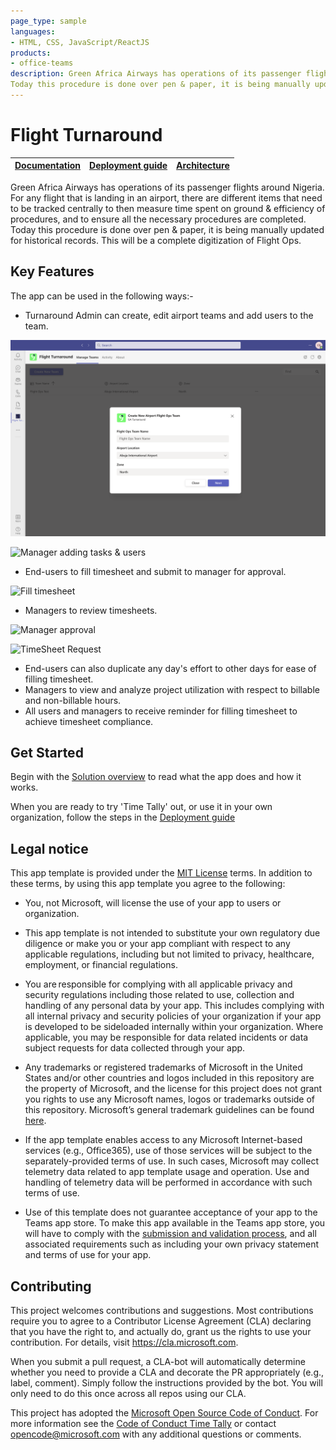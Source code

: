 ```yaml
---
page_type: sample
languages:
- HTML, CSS, JavaScript/ReactJS
products:
- office-teams
description: Green Africa Airways has operations of its passenger flights around Nigeria. For any flight that is landing in an airport, there are different items that need to be tracked centrally to then measure time spent on ground & efficiency of procedures, and to ensure all the necessary procedures are completed.
Today this procedure is done over pen & paper, it is being manually updated for historical records. This will be a complete digitization of Flight Ops.
---
```



# Flight Turnaround
| [Documentation](https://github.com/OfficeDev/microsoft-teams-apps-timetally/wiki) | [Deployment guide](https://github.com/OfficeDev/microsoft-teams-apps-timetally/wiki/Deployment-Guide) | [Architecture](https://github.com/OfficeDev/microsoft-teams-apps-timetally/wiki/Solution-Overview) |
| ---- | ---- | ---- |

Green Africa Airways has operations of its passenger flights around Nigeria. For any flight that is landing in an airport, there are different items that need to be tracked centrally to then measure time spent on ground & efficiency of procedures, and to ensure all the necessary procedures are completed.
Today this procedure is done over pen & paper, it is being manually updated for historical records. This will be a complete digitization of Flight Ops.

## Key Features

The app can be used in the following ways:-
- Turnaround Admin can create, edit airport teams and add users to the team.

![Manager creating airport](public/create-team.png)

![Manager adding tasks & users](https://github.com/OfficeDev/microsoft-teams-apps-timetally/wiki/Images/ManagerAddingTasks&Users.png)

- End-users to fill timesheet and submit to manager for approval.

![Fill timesheet](https://github.com/OfficeDev/microsoft-teams-apps-timetally/wiki/Images/FillTimesheet.PNG)

- Managers to review timesheets.

![Manager approval](https://github.com/OfficeDev/microsoft-teams-apps-timetally/wiki/Images/ManagerApproval.png)

![TimeSheet Request](https://github.com/OfficeDev/microsoft-teams-apps-timetally/wiki/Images/TimeSheetRequest.png)

- End-users can also duplicate any day's effort to other days for ease of filling timesheet.
- Managers to view and analyze project utilization with respect to billable and non-billable hours.
- All users and managers to receive reminder for filling timesheet to achieve timesheet compliance.

## Get Started
Begin with the [Solution overview](https://github.com/OfficeDev/microsoft-teams-apps-timetally/wiki/Solution-Overview) to read what the app does and how it works.

When you are ready to try 'Time Tally' out, or use it in your own organization, follow the steps in the [Deployment guide](https://github.com/OfficeDev/microsoft-teams-apps-timetally/wiki/Deployment-Guide)

## **Legal notice**
This app template is provided under the [MIT License](https://github.com/OfficeDev/microsoft-teams-apps-timetally/blob/master/LICENSE) terms. In addition to these terms, by using this app template you agree to the following:

- You, not Microsoft, will license the use of your app to users or organization. 

- This app template is not intended to substitute your own regulatory due diligence or make you or your app compliant with respect to any applicable regulations, including but not limited to privacy, healthcare, employment, or financial regulations.

- You are responsible for complying with all applicable privacy and security regulations including those related to use, collection and handling of any personal data by your app. This includes complying with all internal privacy and security policies of your organization if your app is developed to be sideloaded internally within your organization. Where applicable, you may be responsible for data related incidents or data subject requests for data collected through your app.

- Any trademarks or registered trademarks of Microsoft in the United States and/or other countries and logos included in this repository are the property of Microsoft, and the license for this project does not grant you rights to use any Microsoft names, logos or trademarks outside of this repository. Microsoft’s general trademark guidelines can be found [here](https://www.microsoft.com/en-us/legal/intellectualproperty/trademarks/usage/general.aspx).

- If the app template enables access to any Microsoft Internet-based services (e.g., Office365), use of those services will be subject to the separately-provided terms of use. In such cases, Microsoft may collect telemetry data related to app template usage and operation. Use and handling of telemetry data will be performed in accordance with such terms of use.

- Use of this template does not guarantee acceptance of your app to the Teams app store. To make this app available in the Teams app store, you will have to comply with the [submission and validation process](https://docs.microsoft.com/en-us/microsoftteams/platform/concepts/deploy-and-publish/appsource/publish), and all associated requirements such as including your own privacy statement and terms of use for your app.

## Contributing

This project welcomes contributions and suggestions.  Most contributions require you to agree to a
Contributor License Agreement (CLA) declaring that you have the right to, and actually do, grant us
the rights to use your contribution. For details, visit https://cla.microsoft.com.

When you submit a pull request, a CLA-bot will automatically determine whether you need to provide
a CLA and decorate the PR appropriately (e.g., label, comment). Simply follow the instructions
provided by the bot. You will only need to do this once across all repos using our CLA.

This project has adopted the [Microsoft Open Source Code of Conduct](https://opensource.microsoft.com/codeofconduct/).
For more information see the [Code of Conduct Time Tally](https://opensource.microsoft.com/codeofconduct/timetally/) or
contact [opencode@microsoft.com](mailto:opencode@microsoft.com) with any additional questions or comments.